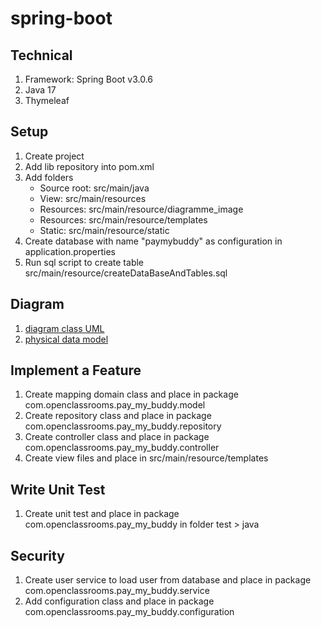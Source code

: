 # spring-boot

## Technical

1. Framework: Spring Boot v3.0.6
2. Java 17
3. Thymeleaf

## Setup

1. Create project
2. Add lib repository into pom.xml
3. Add folders
    - Source root: src/main/java
    - View: src/main/resources
    - Resources: src/main/resource/diagramme_image
    - Resources: src/main/resource/templates
    - Static: src/main/resource/static
4. Create database with name "paymybuddy" as configuration in application.properties
5. Run sql script to create table src/main/resource/createDataBaseAndTables.sql

## Diagram

1. [diagram class UML](src/main/resources/diagramme_image/paymybuddyUML.jpg)
2. [physical data model](src/main/resources/diagramme_image/paymybuddyMLD.jpg)

## Implement a Feature

1. Create mapping domain class and place in package com.openclassrooms.pay_my_buddy.model
2. Create repository class and place in package com.openclassrooms.pay_my_buddy.repository
3. Create controller class and place in package com.openclassrooms.pay_my_buddy.controller
4. Create view files and place in src/main/resource/templates

## Write Unit Test

1. Create unit test and place in package com.openclassrooms.pay_my_buddy in folder test > java

## Security

1. Create user service to load user from  database and place in package com.openclassrooms.pay_my_buddy.service
2. Add configuration class and place in package com.openclassrooms.pay_my_buddy.configuration

